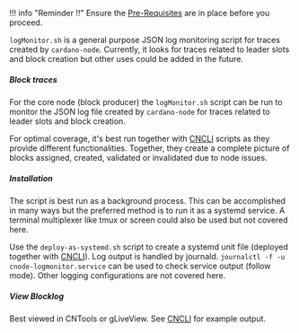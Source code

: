 !!! info "Reminder !!"
    Ensure the [Pre-Requisites](../basics.md#pre-requisites) are in place before you proceed.

`logMonitor.sh` is a general purpose JSON log monitoring script for traces created by `cardano-node`. Currently, it looks for traces related to leader slots and block creation but other uses could be added in the future. 

##### Block traces
For the core node (block producer) the `logMonitor.sh` script can be run to monitor the JSON log file created by `cardano-node` for traces related to leader slots and block creation.   

For optimal coverage, it's best run together with [CNCLI](../Scripts/cncli.md) scripts as they provide different functionalities. Together, they create a complete picture of blocks assigned, created, validated or invalidated due to node issues. 

##### Installation
The script is best run as a background process. This can be accomplished in many ways but the preferred method is to run it as a systemd service. A terminal multiplexer like tmux or screen could also be used but not covered here.

Use the `deploy-as-systemd.sh` script to create a systemd unit file (deployed together with [CNCLI](../Scripts/cncli.md)).
Log output is handled by journald. `journalctl -f -u cnode-logmonitor.service` can be used to check service output (follow mode). Other logging configurations are not covered here.  

##### View Blocklog
Best viewed in CNTools or gLiveView. See [CNCLI](../Scripts/cncli.md) for example output.
